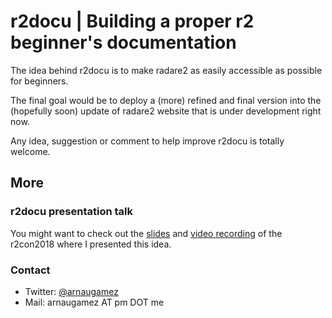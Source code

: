 # r2docu | Building a proper r2 beginner's documentation

The idea behind r2docu is to make radare2 as easily accessible as possible for beginners.

The final goal would be to deploy a (more) refined and final version into the (hopefully soon) update of radare2 website that is under development right now.

Any idea, suggestion or comment to help improve r2docu is totally welcome.

## More
### r2docu presentation talk
You might want to check out the [slides](https://github.com/arnaugamez/r2con2018-Introducing_r2_for_humans) and [video recording](https://youtu.be/ARH1S8ygDnk) of the r2con2018 where I presented this idea.

### Contact
- Twitter: [@arnaugamez](twitter.com/arnaugamez)
- Mail: arnaugamez AT pm DOT me
